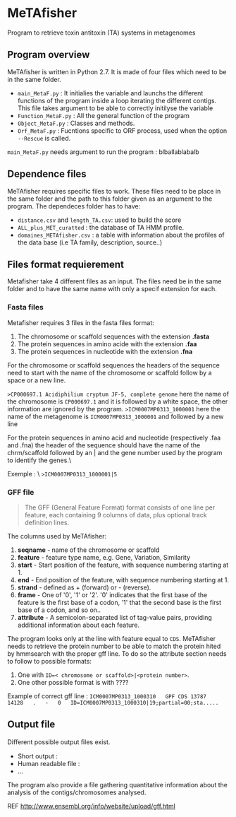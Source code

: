 # MeTAfisher
Program to retrieve toxin antitoxin (TA) systems in metagenomes

[comment]: <> (General intro to the program)

## Program overview
MeTAfisher is written in Python 2.7. It is made of four files which need to be in the same folder.
* `main_MetaF.py` : It initialies the variable and launchs the different functions of the program inside a loop iterating the different contigs. This file takes argument to be able to correctly initilyse the variable
* `Function_MetaF.py` : All the general function of the program
* `Object_MetaF.py` :  Classes and methods.
* `Orf_MetaF.py` : Fucntions specific to ORF process, used when the option `--Rescue` is called.


`main_MetaF.py` needs argument to run the program :
blballablabalb


## Dependence files
MeTAfisher requires specific files to work. These files need to be place in the same folder and the path to this folder given as an argument to the program.
The dependeces folder has to have:

* `distance.csv` and `length_TA.csv`: used to build the score
* `ALL_plus_MET_curatted` : the database of TA HMM profile.
* `domaines_METAfisher.csv` : a table with information about the profiles of the data base (i.e TA family, description, source..)

## Files format requierement
Metafisher take 4 different files as an input. The files need be in the same folder and to have the same name with only a specif  extension for each.
### Fasta files
Metafisher requires 3 files in the fasta files format:
1. The chromosome or scaffold sequences with the extension **.fasta**  
2. The protein sequences in amino acide with the extension **.faa**
3. The protein sequences in nucleotide with the extension **.fna**

For the chromosome or scaffold sequences the headers of the sequence need to start with the name of the  chromosome or scaffold follow by a space or a new line.    


 `>CP000697.1 Acidiphilium cryptum JF-5, complete genome` here the name of the chromosome is `CP000697.1` and it is followed by a white space, the other information are ignored by the program.    ```>ICM0007MP0313_1000001```  here the name of the metagenome is `ICM0007MP0313_1000001` and followed by a new line



For the protein sequences in amino acid and nucleotide (respectively .faa and .fna) the header of the sequence should have the name of the chrm/scaffold followed by an | and the gene number used by the program to identify the genes.\\


<!-- One typically found on NCBI:

 `>lcl|CP000697.1_prot_Acry_0001_1 [gene=Acry_0001] [protein.....` with the  ```>lcl|``` followed by the name of the chromosome or scaffold  and the id name of the gene (here ```_prot_Acry_0001_1```), in this id name there is the protein number 0001 wich is used by the program to identify the genes.
 -->
Exemple : \\
 `>ICM0007MP0313_1000001|5`

### GFF file
> The GFF (General Feature Format) format consists of one line per feature, each containing 9 columns of data, plus optional track definition lines.

The columns used by MeTAfisher:
1. **seqname** - name of the chromosome or scaffold
3. **feature** - feature type name, e.g. Gene, Variation, Similarity
4. **start** - Start position of the feature, with sequence numbering starting at 1.
5. **end** - End position of the feature, with sequence numbering starting at 1.
7. **strand** - defined as + (forward) or - (reverse).
8. **frame** - One of '0', '1' or '2'. '0' indicates that the first base of the feature is the first base of a codon, '1' that the second base is the first base of a codon, and so on..
9. **attribute** - A semicolon-separated list of tag-value pairs, providing additional information about each feature.   


The program looks only at the line with feature equal to `CDS`.
 MeTAfisher needs to retrieve the protein number to be able to match the protein hited by hmmsearch with the proper gff line.  To do so the attribute section needs to follow to possible formats:
1. One with `ID=< chromosome or scaffold>|<protein number>`.
2.  One other possible format is with ????

Example of correct gff line :    ```ICM0007MP0313_1000310	GPF	CDS	13787	14128	.	-	0	ID=ICM0007MP0313_1000310|19;partial=00;sta.....```

 <!-- CP000569.1	Genbank	gene	13754	15256	.	+	.	ID=gene12;Name=murE;gbkey=Gene;gene=murE;gene_biotype=protein_coding;locus_tag=APL_0013 -->

## Output file
Diﬀerent possible output ﬁles exist.
* Short output :
* Human readable file :
* ...

The program also provide a file gathering quantitative information about the analysis of the contigs/chromosomes analysed.    



REF
http://www.ensembl.org/info/website/upload/gff.html
